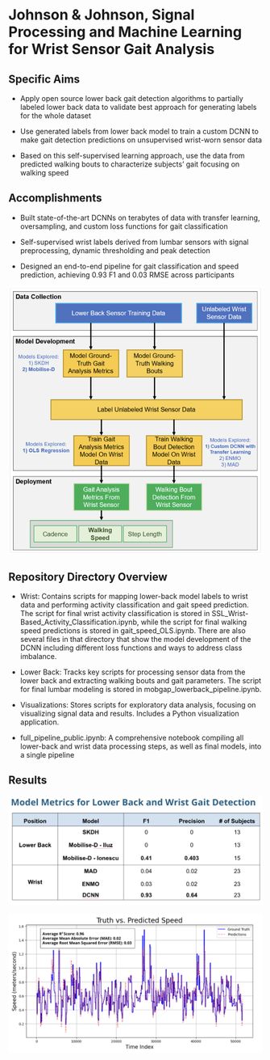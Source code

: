 # Johnson & Johnson, Signal Processing and Machine Learning for Wrist Sensor Gait Analysis

## Specific Aims

- Apply open source lower back gait detection algorithms to partially labeled lower back data to validate best approach for generating labels for the whole dataset
  
- Use generated labels from lower back model to train a custom DCNN to make gait detection predictions on unsupervised wrist-worn sensor data
 
- Based on this self-supervised learning approach, use the data from predicted walking bouts to characterize subjects’ gait focusing on walking speed


## Accomplishments

- Built state-of-the-art DCNNs on terabytes of data with transfer learning, oversampling, and custom loss functions for gait classification
  
- Self-supervised wrist labels derived from lumbar sensors with signal preprocessing, dynamic thresholding and peak detection
  
- Designed an end-to-end pipeline for gait classification and speed prediction, achieving 0.93 F1 and 0.03 RMSE across participants <br>

![Workflow](https://github.com/katlass/Self-Supervised-Wrist-Gait-Characterization/blob/main/Visualizations/workflow_figure.png)
 <br>

## Repository Directory Overview

- Wrist: Contains scripts for mapping lower-back model labels to wrist data and performing activity classification and gait speed prediction. The script for final wrist activity classification is stored in SSL_Wrist-Based_Activity_Classification.ipynb, while the script for final walking speed predictions is stored in gait_speed_OLS.ipynb. There are also several files in that directory that show the model development of the DCNN including different loss functions and ways to address class imbalance.

- Lower Back: Tracks key scripts for processing sensor data from the lower back and extracting walking bouts and gait parameters. The script for final lumbar modeling is stored in mobgap_lowerback_pipeline.ipynb.

- Visualizations: Stores scripts for exploratory data analysis, focusing on visualizing signal data and results. Includes a Python visualization application.

- full_pipeline_public.ipynb: A comprehensive notebook compiling all lower-back and wrist data processing steps, as well as final models, into a single pipeline

## Results

![Results](https://github.com/katlass/Self-Supervised-Wrist-Gait-Characterization/blob/main/Visualizations/result_metrics.png)

![OLS Speed](https://github.com/katlass/Self-Supervised-Wrist-Gait-Characterization/blob/main/Visualizations/gait_speed_visual.png)
